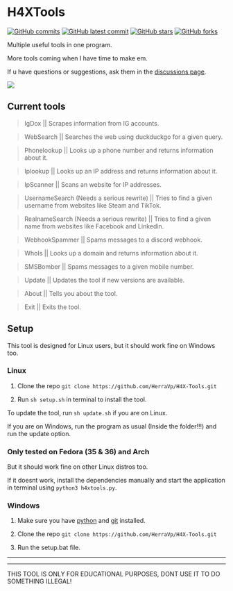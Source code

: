 # H4XTools
[![GitHub commits](https://badgen.net/github/commits/HerraVp/H4X-Tools)](https://GitHub.com/HerraVp/H4X-Tools/commit/)
[![GitHub latest commit](https://badgen.net/github/last-commit/HerraVp/H4X-Tools)](https://GitHub.com/HerraVp/H4X-Tools/commit/)
[![GitHub stars](https://badgen.net/github/stars/HerraVp/H4X-Tools)](https://GitHub.com/HerraVp/H4X-Tools/stargazers/)
[![GitHub forks](https://badgen.net/github/forks/HerraVp/H4X-Tools)](https://GitHub.com/HerraVp/H4X-Tools/network/)

Multiple useful tools in one program.

More tools coming when I have time to make em.

If u have questions or suggestions, ask them in the [discussions page](https://github.com/HerraVp/H4X-Tools/discussions/3).


![](https://github.com/HerraVp/H4X-Tools/blob/master/img/gui-v0.2.3b.png?raw=true)

## Current tools
>IgDox || Scrapes information from IG accounts.

>WebSearch || Searches the web using duckduckgo for a given query.

>Phonelookup || Looks up a phone number and returns information about it.

>Iplookup || Looks up an IP address and returns information about it.

>IpScanner || Scans an website for IP addresses.

>UsernameSearch (Needs a serious rewrite) || Tries to find a given username from websites like Steam and TikTok.

>RealnameSearch (Needs a serious rewrite) || Tries to find a given name from websites like Facebook and Linkedin.

>WebhookSpammer || Spams messages to a discord webhook.

>WhoIs || Looks up a domain and returns information about it.

>SMSBomber || Spams messages to a given mobile number.

>Update || Updates the tool if new versions are available.

>About || Tells you about the tool.

>Exit || Exits the tool.

## Setup
This tool is designed for Linux users, but it should work fine on Windows too.

### Linux
1. Clone the repo `git clone https://github.com/HerraVp/H4X-Tools.git`

2. Run `sh setup.sh` in terminal to install the tool.

To update the tool, run `sh update.sh` if you are on Linux.

If you are on Windows, run the program as usual (Inside the folder!!!) and run the update option.

### Only tested on Fedora (35 & 36) and Arch
But it should work fine on other Linux distros too.

If it doesnt work, install the dependencies manually and start the application in terminal using `python3 h4xtools.py`.


### Windows
1. Make sure you have [python](https://www.python.org/downloads/) and [git](https://git-scm.com/downloads) installed.

2. Clone the repo `git clone https://github.com/HerraVp/H4X-Tools.git`

3. Run the setup.bat file.

-------------------------------------------
-------------------------------------------
THIS TOOL IS ONLY FOR EDUCATIONAL PURPOSES, DONT USE IT TO DO SOMETHING ILLEGAL!
